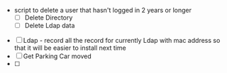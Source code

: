 - script to delete a user that hasn't logged in 2 years or longer
	- [ ] Delete Directory
	- [ ] Delete Ldap data
- [ ] Ldap - record all the record for currently Ldap with mac address so that it will be easier to install next time
- [ ] Get Parking Car moved
- [ ] 